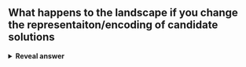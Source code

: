 ## What happens to the landscape if you change the representaiton/encoding of candidate solutions
<details>
<summary><b>Reveal answer</b></summary>
The search landscape also changes
</details>
